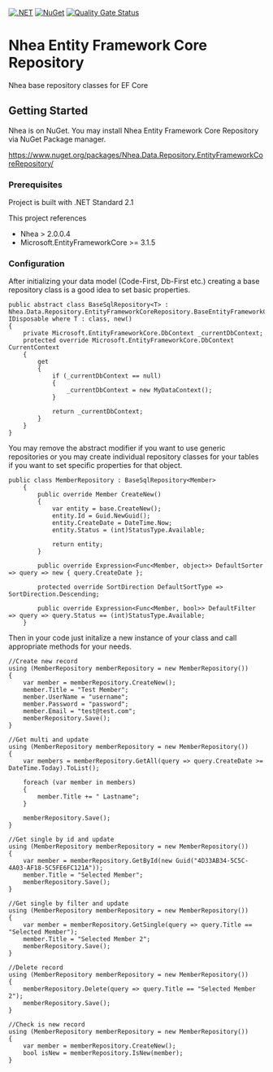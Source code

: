 [![.NET](https://github.com/serkanyazicioglu/EntityFrameworkCoreRepository/actions/workflows/dotnet-pipeline.yml/badge.svg)](https://github.com/serkanyazicioglu/EntityFrameworkCoreRepository/actions/workflows/dotnet-pipeline.yml)
[![NuGet](https://img.shields.io/nuget/v/Nhea.Data.Repository.EntityFrameworkCoreRepository.svg)](https://www.nuget.org/packages/Nhea.Data.Repository.EntityFrameworkCoreRepository/)
[![Quality Gate Status](https://sonarcloud.io/api/project_badges/measure?project=nhea_EntityFrameworkCoreRepository&metric=alert_status)](https://sonarcloud.io/project/overview?id=nhea_EntityFrameworkCoreRepository)

# Nhea Entity Framework Core Repository

Nhea base repository classes for EF Core


## Getting Started

Nhea is on NuGet. You may install Nhea Entity Framework Core Repository via NuGet Package manager.

https://www.nuget.org/packages/Nhea.Data.Repository.EntityFrameworkCoreRepository/

### Prerequisites

Project is built with .NET Standard 2.1

This project references 
-	Nhea > 2.0.0.4
-	Microsoft.EntityFrameworkCore >= 3.1.5

### Configuration

After initializing your data model (Code-First, Db-First etc.) creating a base repository class is a good idea to set basic properties.

```
public abstract class BaseSqlRepository<T> : Nhea.Data.Repository.EntityFrameworkCoreRepository.BaseEntityFrameworkCoreRepository<T>, IDisposable where T : class, new()
{
    private Microsoft.EntityFrameworkCore.DbContext _currentDbContext;
    protected override Microsoft.EntityFrameworkCore.DbContext CurrentContext
    {
        get
        {
            if (_currentDbContext == null)
            {
                _currentDbContext = new MyDataContext();
            }

            return _currentDbContext;
        }
    }
}
```

You may remove the abstract modifier if you want to use generic repositories or you may create individual repository classes for your tables if you want to set specific properties for that object.

```
public class MemberRepository : BaseSqlRepository<Member>
    {
        public override Member CreateNew()
        {
            var entity = base.CreateNew();
            entity.Id = Guid.NewGuid();
            entity.CreateDate = DateTime.Now;
            entity.Status = (int)StatusType.Available;

            return entity;
        }

        public override Expression<Func<Member, object>> DefaultSorter => query => new { query.CreateDate };

        protected override SortDirection DefaultSortType => SortDirection.Descending;

        public override Expression<Func<Member, bool>> DefaultFilter => query => query.Status == (int)StatusType.Available;
    }
```

Then in your code just initalize a new instance of your class and call appropriate methods for your needs.

```
//Create new record
using (MemberRepository memberRepository = new MemberRepository())
{
    var member = memberRepository.CreateNew();
    member.Title = "Test Member";
    member.UserName = "username";
    member.Password = "password";
    member.Email = "test@test.com";
    memberRepository.Save();
}

//Get multi and update
using (MemberRepository memberRepository = new MemberRepository())
{
    var members = memberRepository.GetAll(query => query.CreateDate >= DateTime.Today).ToList();

    foreach (var member in members)
    {
        member.Title += " Lastname";
    }

    memberRepository.Save();
}

//Get single by id and update
using (MemberRepository memberRepository = new MemberRepository())
{
    var member = memberRepository.GetById(new Guid("4D33AB34-5C5C-4A03-AF18-5C5FE6FC121A"));
    member.Title = "Selected Member";
    memberRepository.Save();
}

//Get single by filter and update
using (MemberRepository memberRepository = new MemberRepository())
{
    var member = memberRepository.GetSingle(query => query.Title == "Selected Member");
    member.Title = "Selected Member 2";
    memberRepository.Save();
}

//Delete record
using (MemberRepository memberRepository = new MemberRepository())
{
    memberRepository.Delete(query => query.Title == "Selected Member 2");
    memberRepository.Save();
}

//Check is new record
using (MemberRepository memberRepository = new MemberRepository())
{
    var member = memberRepository.CreateNew();
    bool isNew = memberRepository.IsNew(member);
}
```

